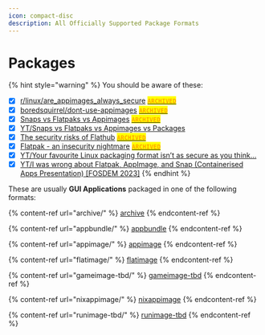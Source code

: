 ```yaml
---
icon: compact-disc
description: All Officially Supported Package Formats
---
```


# Packages

{% hint style="warning" %}
You should be aware of these:

* [x] [r/linux/are\_appimages\_always\_secure](https://www.reddit.com/r/linux/comments/14xww1m/are_appimages_always_secure/) [<mark style="color:orange;">**`ARCHIVED`**</mark>](https://web.archive.org/web/2/https://www.reddit.com/r/linux/comments/14xww1m/are_appimages_always_secure/)
* [x] [boredsquirrel/dont-use-appimages](https://github.com/boredsquirrel/dont-use-appimages) [<mark style="color:orange;">**`ARCHIVED`**</mark>](https://web.archive.org/web/2/https://github.com/boredsquirrel/dont-use-appimages)
* [x] [Snaps vs Flatpaks vs Appimages](https://medium.com/@journalehsan/snap-flatpak-and-appimage-which-one-is-better-dc36f7ff1720) [<mark style="color:orange;">**`ARCHIVED`**</mark>](https://web.archive.org/web/20240710140620/https://medium.com/@journalehsan/snap-flatpak-and-appimage-which-one-is-better-dc36f7ff1720)
* [x] [YT/Snaps vs Flatpaks vs Appimages vs Packages](https://www.youtube.com/watch?v=ikBPnYwnUMU)
* [x] [The security risks of Flathub](https://blog.frehi.be/2023/04/23/the-security-risks-of-flathub/) [<mark style="color:orange;">**`ARCHIVED`**</mark>](https://web.archive.org/web/20240925042807/https://blog.frehi.be/2023/04/23/the-security-risks-of-flathub/)
* [x] [Flatpak - an insecurity nightmare](https://orowith2os.gitlab.io/posts/Flatpak-an-insecurity-nightmare/) [<mark style="color:orange;">**`ARCHIVED`**</mark>](https://web.archive.org/web/20240520001227/https://orowith2os.gitlab.io/posts/Flatpak-an-insecurity-nightmare/)
* [x] [YT/Your favourite Linux packaging format isn’t as secure as you think…](https://www.youtube.com/watch?v=xw3NxIWpylc)
* [x] [YT/I was wrong about Flatpak, AppImage, and Snap (Containerised Apps Presentation) \[FOSDEM 2023\]](https://youtu.be/4WuYGcs0t6I)
{% endhint %}

These are usually **GUI Applications** packaged in one of the following formats:

{% content-ref url="archive/" %}
[archive](archive/)
{% endcontent-ref %}

{% content-ref url="appbundle/" %}
[appbundle](appbundle/)
{% endcontent-ref %}

{% content-ref url="appimage/" %}
[appimage](appimage/)
{% endcontent-ref %}

{% content-ref url="flatimage/" %}
[flatimage](flatimage/)
{% endcontent-ref %}

{% content-ref url="gameimage-tbd/" %}
[gameimage-tbd](gameimage-tbd/)
{% endcontent-ref %}

{% content-ref url="nixappimage/" %}
[nixappimage](nixappimage/)
{% endcontent-ref %}

{% content-ref url="runimage-tbd/" %}
[runimage-tbd](runimage-tbd/)
{% endcontent-ref %}

